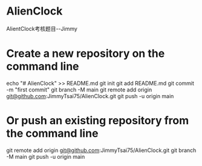 # AlienClock
AlientClock考核题目--Jimmy
# Create a new repository on the command line
echo "# AlienClock" >> README.md
git init
git add README.md
git commit -m "first commit"
git branch -M main
git remote add origin git@github.com:JimmyTsai75/AlienClock.git
git push -u origin main
# Or push an existing repository from the command line
git remote add origin git@github.com:JimmyTsai75/AlienClock.git
git branch -M main
git push -u origin main
